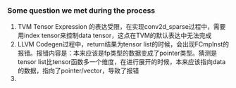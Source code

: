 ### Some question we met during the process
1. TVM Tensor Expression 的表达受限，在实现conv2d_sparse过程中，需要用index tensor来控制data tensor，这点在TVM的默认表达中无法完成
2. LLVM Codegen过程中，return结果为tensor list的时候，会出现FCmpInst的报错。报错内容是：本来应该是fp类型的数据变成了pointer类型。猜测是tensor list比tensor函数多一个维度，在进行展开的时候，本来应该指向data的数据，指向了pointer/vector，导致了报错
3. 
